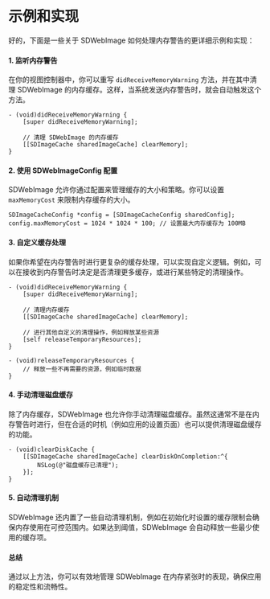 # 示例和实现

好的，下面是一些关于 SDWebImage 如何处理内存警告的更详细示例和实现：

#### 1. **监听内存警告**

在你的视图控制器中，你可以重写 `didReceiveMemoryWarning` 方法，并在其中清理 SDWebImage 的内存缓存。这样，当系统发送内存警告时，就会自动触发这个方法。

```objc
- (void)didReceiveMemoryWarning {
    [super didReceiveMemoryWarning];
    
    // 清理 SDWebImage 的内存缓存
    [[SDImageCache sharedImageCache] clearMemory];
}
```

#### 2. **使用 SDWebImageConfig 配置**

SDWebImage 允许你通过配置来管理缓存的大小和策略。你可以设置 `maxMemoryCost` 来限制内存缓存的大小。

```objc
SDImageCacheConfig *config = [SDImageCacheConfig sharedConfig];
config.maxMemoryCost = 1024 * 1024 * 100; // 设置最大内存缓存为 100MB
```

#### 3. **自定义缓存处理**

如果你希望在内存警告时进行更复杂的缓存处理，可以实现自定义逻辑。例如，可以在接收到内存警告时决定是否清理更多缓存，或进行某些特定的清理操作。

```objc
- (void)didReceiveMemoryWarning {
    [super didReceiveMemoryWarning];

    // 清理内存缓存
    [[SDImageCache sharedImageCache] clearMemory];

    // 进行其他自定义的清理操作，例如释放某些资源
    [self releaseTemporaryResources];
}

- (void)releaseTemporaryResources {
    // 释放一些不再需要的资源，例如临时数据
}
```

#### 4. **手动清理磁盘缓存**

除了内存缓存，SDWebImage 也允许你手动清理磁盘缓存。虽然这通常不是在内存警告时进行，但在合适的时机（例如应用的设置页面）也可以提供清理磁盘缓存的功能。

```objc
- (void)clearDiskCache {
    [[SDImageCache sharedImageCache] clearDiskOnCompletion:^{
        NSLog(@"磁盘缓存已清理");
    }];
}
```

#### 5. **自动清理机制**

SDWebImage 还内置了一些自动清理机制，例如在初始化时设置的缓存限制会确保内存使用在可控范围内。如果达到阈值，SDWebImage 会自动释放一些最少使用的缓存项。

#### 总结

通过以上方法，你可以有效地管理 SDWebImage 在内存紧张时的表现，确保应用的稳定性和流畅性。

